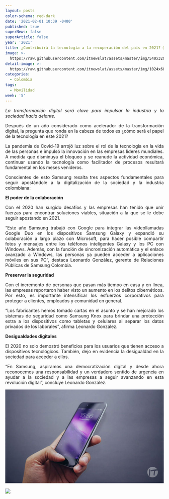 ```yaml
---
layout: posts
color-schema: red-dark
date: '2021-02-01 10:39 -0400'
published: true
superNews: false
superArticle: false
year: '2021'
title: ¿Contribuirá la tecnología a la recuperación del país en 2021? @SamsungLatin
image: >-
  https://raw.githubusercontent.com/itnewslat/assets/master/img/540x320/Celular-uso-p.jpg
detail-image: >-
  https://raw.githubusercontent.com/itnewslat/assets/master/img/1024x680/Celular-uso-g.jpg
categories:
  - Colombia
tags:
  - Movilidad
week: '5'
---
```


<p style="text-align: justify;"><em>La transformación digital será clave para impulsar la industria y la sociedad hacia delante. </em></p>
<p style="text-align: justify;">Después de un año considerado como acelerador de la transformación digital, la pregunta que ronda en la cabeza de todos es ¿cómo será el papel de la tecnología en este 2021?</p>
<p style="text-align: justify;">La pandemia de Covid-19 arrojó luz sobre el rol de la tecnología en la vida de las personas e impulsó la innovación en las empresas líderes mundiales. A medida que disminuya el bloqueo y se reanude la actividad económica, continuar usando la tecnología como facilitador de procesos resultará fundamental en los meses venideros.</p>
<p style="text-align: justify;">Conscientes de esto Samsung resalta tres aspectos fundamentales para seguir apostándole a la digitalización de la sociedad y la industria colombiana:</p>
<p style="text-align: justify;"><strong>El poder de la colaboración</strong></p>
<p style="text-align: justify;">Con el 2020 han surgido desafíos y las empresas han tenido que unir fuerzas para encontrar soluciones viables, situación a la que se le debe seguir apostando en 2021.</p>
<p style="text-align: justify;">“Este año Samsung trabajó con Google para integrar las videollamadas Google Duo en los dispositivos Samsung Galaxy y expandió su colaboración a largo plazo con Microsoft, para hacer posible compartir fotos y mensajes entre los teléfonos inteligentes Galaxy y los PC con Windows. Además, con la función de sincronización automática y el enlace avanzado a Windows, las personas ya pueden acceder a aplicaciones móviles en sus PC”, destaca Leonardo González, gerente de Relaciones Públicas de Samsung Colombia.</p>
<p style="text-align: justify;"><strong>Preservar la seguridad</strong></p>
<p style="text-align: justify;">Con el incremento de personas que pasan más tiempo en casa y en línea, las empresas reportaron haber visto un aumento en los delitos cibernéticos. Por esto, es importante intensificar los esfuerzos corporativos para proteger a clientes, empleados y comunidad en general.</p>
<p style="text-align: justify;">“Los fabricantes hemos tomado cartas en el asunto y se han mejorado los sistemas de seguridad como Samsung Knox para brindar una protección extra a los dispositivos como tabletas y celulares al separar los datos privados de los laborales”, afirma Leonardo González.</p>
<p style="text-align: justify;"><strong>Desigualdades digitales</strong></p>
<p style="text-align: justify;">El 2020 no solo demostró beneficios para los usuarios que tienen acceso a dispositivos tecnológicos. También, dejo en evidencia la desigualdad en la sociedad para acceder a ellos.</p>
<p style="text-align: justify;">“En Samsung, aspiramos una democratización digital y desde ahora reconocemos una responsabilidad y un verdadero sentido de urgencia en ayudar a la sociedad y a las empresas a seguir avanzando en esta revolución digital”, concluye Leonardo González.</p>

![](https://raw.githubusercontent.com/itnewslat/assets/master/img/540x320/Celular-uso-p.jpg)

<img src="https://tracker.metricool.com/c3po.jpg?hash=56f88a41e39ab42c063cc51676587a04"/>
